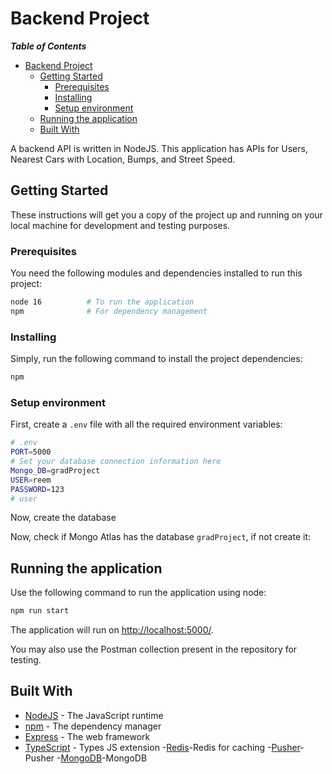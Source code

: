 #  Backend Project
___Table of Contents___

- [ Backend Project](#backend-project)
  - [Getting Started](#getting-started)
    - [Prerequisites](#prerequisites)
    - [Installing](#installing)
    - [Setup environment](#setup-environment)
  - [Running the application](#running-the-application)
  - [Built With](#built-with)


A  backend API is written in NodeJS. This application has APIs for Users, Nearest Cars with Location, Bumps, and Street Speed.
## Getting Started

These instructions will get you a copy of the project up and running on your local machine for development and testing
purposes.
### Prerequisites

You need the following modules and dependencies installed to run this project:

```bash
node 16          # To run the application
npm              # For dependency management
```
### Installing

Simply, run the following command to install the project dependencies:

```bash
npm
```
### Setup environment

First, create a `.env` file with all the required environment variables:

```bash
# .env
PORT=5000
# Set your database connection information here
Mongo_DB=gradProject
USER=reem
PASSWORD=123
# user

```
Now, create the database

Now, check if Mongo Atlas has the database `gradProject`, if not create it:


## Running the application

Use the following command to run the application using node:

```bash
npm run start
```

The application will run on <http://localhost:5000/>.

You may also use the Postman collection present in the repository for testing.
## Built With

- [NodeJS](https://nodejs.org/) - The JavaScript runtime
- [npm](https://npm.com/) - The dependency manager
- [Express](https://expressjs.com) - The web framework
- [TypeScript](https://www.typescriptlang.org/) - Types JS extension
-[Redis](https://redis.io/)-Redis for caching
-[Pusher](https://pusher.com/)-Pusher
-[MongoDB](https://www.mongodb.com/)-MongoDB

